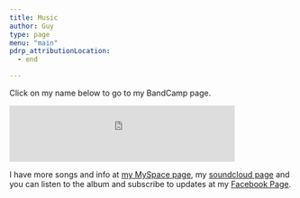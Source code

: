 ```yaml
---
title: Music
author: Guy
type: page
menu: "main"
pdrp_attributionLocation:
  - end

---
```

Click on my name below to go to my BandCamp page.

<iframe width="400" height="100" style="position: relative; display: block; width: 400px; height: 100px;" src="https://bandcamp.com/EmbeddedPlayer/v=2/album=1428286104/size=venti/bgcol=FFFFFF/linkcol=4285BB/" allowtransparency="true" frameborder="0"><a href="http://music.guyjames.com/album/guy-james">Guy James by Guy James</a></iframe>

I have more songs and info at [my MySpace page][1], my <a title="Guy James' Soundcloud" href="http://soundcloud.com/guy_james" target="_blank">soundcloud page</a> and you can listen to the album and subscribe to updates at my <a title="Guy James Music on Facebook" href="http://facebook.com/GuyJamesMusic/" target="_blank">Facebook Page</a>.

 [1]: http://www.myspace.com/guyjames
